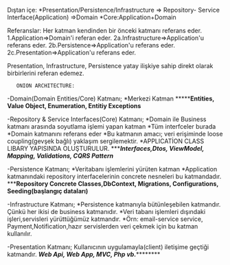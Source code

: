 

Dıştan içe:
*Presentation/Persistence/Infrastructure => Repository- Service Interface(Application) =>Domain
*Core:Application+Domain

Referanslar: Her katman kendinden bir önceki katmanı referans eder.
1.Application=>Domain'i referan eder.
2a.Infrastructure=>Application'u referans eder.
2b.Persistence=>Application'u referans eder.
2c.Presentation=>Application'u referans eder.

Presentation, Infrastructure, Persistence  yatay ilişkiye sahip direkt olarak birbirlerini referan edemez.

       ONION ARCHITECTURE:
-Domain(Domain Entities/Core) Katmanı;
 *Merkezi Katman
 ***************Entities, Value Object, Enumeration, Entitiy Exceptions**********
 
 
 -Repository & Service Interfaces(Core) Katmanı;
  *Domain ile Business katmanı arasında soyutlama işlemi yapan katman
  *Tüm interfceler burada
  *Domain katmanını referans eder
  *Bu katmanın amacı; veri erişiminde loose coupling(gevşek bağlı) yaklaşım sergilemektir.
    *APPLICATİON CLASS LIBARY YAPISINDA OLUŞTURULUR.
  **********Interfaces,Dtos, ViewModel, Mapping, Validations, CQRS Pattern*******
  
  
  -Persistence Katmanı;
  *Veritabanı işlemlerini yürüten katman
  *Application katmanındaki repository interfacelerinin concrete nesneleri bu katmandadır.
  ***********Repository Concrete Classes,DbContext, Migrations, Configurations, Seeding(başlangıç dataları)********
  
  
  -Infrastructure Katmanı;
  *Persistence katmanıyla bütünleşebilen katmandır. Çünkü her ikisi de business katmanıdır.
  *Veri tabanı işlemleri dışındaki işleri,servisleri yürüttüğümüz katmandır.
  *Örn: email-service service, Payment,Notification,hazır servislerden veri çekmek için bu katman kullanılır.
  
  
  -Presentation Katmanı;
  Kullanıcının uygulamayla(client) iletişime geçtiği katmandır.
  *************Web Api, Web App, MVC, Php vb.*********************
  
  
  
